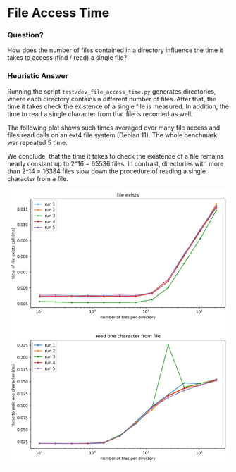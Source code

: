 # File Access Time

### Question?

How does the number of files contained in a directory influence the time it takes
to access (find / read) a single file?

### Heuristic Answer

Running the script `test/dev_file_access_time.py` generates directories, where each
directory contains a different number of files.
After that, the time it takes check the existence of a single file is measured.
In addition, the time to read a single character from that file is recorded as well.

The following plot shows such times averaged over many file access and files read 
calls on an ext4 file system (Debian 11). 
The whole benchmark war repeated 5 time.

We conclude, that the time it takes to check the existence of a file remains nearly 
constant up to 2^16 = 65536 files.
In contrast, directories with more than 2^14 = 16384 files slow down the procedure
of reading a single character from a file.
 

 ![](file_access_time.jpg)


